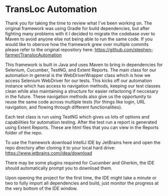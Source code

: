 # TransLoc Automation
Thank you for taking the time to review what I've been working on. The original framework was using Gradle for build dependencies, but after fighting many problems with it I decided to migrate the codebase over to Maven to avoid anyone else not being able to run the same code. If you would like to obersve how the framework grew over multiple commits please refer to the original repository here: https://github.com/stephen-farmer/TranslocAutomation

This framework is built in Java and uses Maven to bring in dependencies for Selenium, Cucumber, TestNG, and Extent Reports. The main class for our automation in general is the WebDriverWrapper class which is how we access Selenium WebDriver for our tests. This kicks off our automation instance which has access to navigation methods, keeping our test classes clean while also maintaining a structure for easier refactoring if neccesary in the future. These navigation methods also give us the opportunity to reuse the same code across multiple tests (for things like login, URL navigation, and flowing through different functionalities).

Each test class is run using TestNG which gives us lots of options and capabilities for automation testing. After the test run a report is generated using Extent Reports. These are html files that you can view in the Reports folder of the repo.

To use the framework download IntelliJ IDE by JetBrains here and open the repo directory after cloning it to your local hard drive: https://www.jetbrains.com/idea/download

There may be some plugins required for Cucumber and Gherkin, the IDE should automatically prompt you to download them.

Upon opening the project for the first time, the IDE might take a minute or two to fully import all dependencies and build, just monitor the progress at the very bottom of the IDE window.
